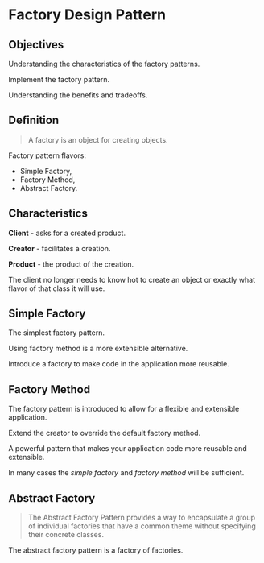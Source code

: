 # Factory Design Pattern

## Objectives

Understanding the characteristics of the factory patterns.

Implement the factory pattern.

Understanding the benefits and tradeoffs.

## Definition

> A factory is an object for creating objects.

Factory pattern flavors:

- Simple Factory,
- Factory Method,
- Abstract Factory.

## Characteristics

**Client** - asks for a created product.

**Creator** - facilitates a creation.

**Product** - the product of the creation.

The client no longer needs to know hot to create an object or exactly what flavor of that class it will use.

## Simple Factory

The simplest factory pattern.

Using factory method is a more extensible alternative.

Introduce a factory to make code in the application more reusable.

## Factory Method

The factory pattern is introduced to allow for a flexible and extensible application.

Extend the creator to override the default factory method.

A powerful pattern that makes your application code more reusable and extensible.

In many cases the _simple factory_ and _factory method_ will be sufficient.

## Abstract Factory

> The Abstract Factory Pattern provides a way to encapsulate a group of individual factories that have a common theme without specifying their concrete classes.

The abstract factory pattern is a factory of factories.
